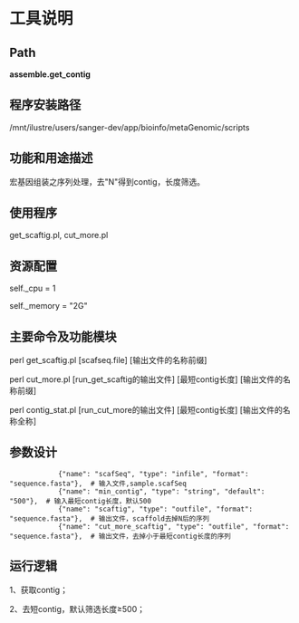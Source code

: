 
工具说明
==========================

Path
-----------

**assemble.get_contig**

程序安装路径
-----------------------------------
/mnt/ilustre/users/sanger-dev/app/bioinfo/metaGenomic/scripts

功能和用途描述
-----------------------------------

宏基因组装之序列处理，去"N"得到contig，长度筛选。

使用程序
-----------------------------------

get_scaftig.pl, cut_more.pl

资源配置
-----------------------------------

self._cpu = 1

self._memory = "2G"

主要命令及功能模块
-----------------------------------

perl get_scaftig.pl [scafseq.file] [输出文件的名称前缀]

perl cut_more.pl [run_get_scaftig的输出文件] [最短contig长度] [输出文件的名称前缀]

perl contig_stat.pl [run_cut_more的输出文件] [最短contig长度] [输出文件的名称全称]

参数设计
-----------------------------------

```
            {"name": "scafSeq", "type": "infile", "format": "sequence.fasta"},  # 输入文件,sample.scafSeq
            {"name": "min_contig", "type": "string", "default": "500"},  # 输入最短contig长度，默认500
            {"name": "scaftig", "type": "outfile", "format": "sequence.fasta"},  # 输出文件，scaffold去掉N后的序列
            {"name": "cut_more_scaftig", "type": "outfile", "format": "sequence.fasta"},  # 输出文件，去掉小于最短contig长度的序列
```


运行逻辑
-----------------------------------
1、获取contig；

2、去短contig，默认筛选长度≥500；

